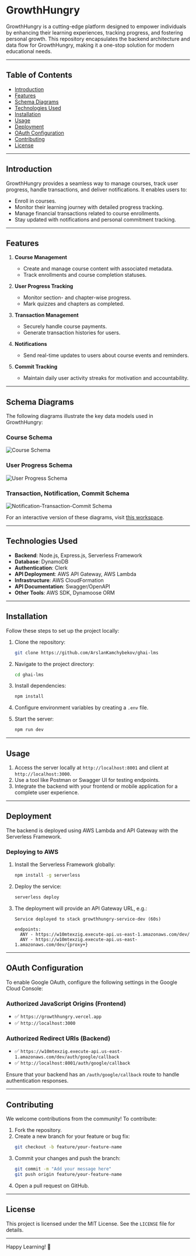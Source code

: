 # GrowthHungry

GrowthHungry is a cutting-edge platform designed to empower individuals by enhancing their learning experiences, tracking progress, and fostering personal growth. This repository encapsulates the backend architecture and data flow for GrowthHungry, making it a one-stop solution for modern educational needs.

---

## Table of Contents

- [Introduction](#introduction)
- [Features](#features)
- [Schema Diagrams](#schema-diagrams)
- [Technologies Used](#technologies-used)
- [Installation](#installation)
- [Usage](#usage)
- [Deployment](#deployment)
- [OAuth Configuration](#oauth-configuration)
- [Contributing](#contributing)
- [License](#license)

---

## Introduction

GrowthHungry provides a seamless way to manage courses, track user progress, handle transactions, and deliver notifications. It enables users to:
- Enroll in courses.
- Monitor their learning journey with detailed progress tracking.
- Manage financial transactions related to course enrollments.
- Stay updated with notifications and personal commitment tracking.

---

## Features

1. **Course Management**
   - Create and manage course content with associated metadata.
   - Track enrollments and course completion statuses.

2. **User Progress Tracking**
   - Monitor section- and chapter-wise progress.
   - Mark quizzes and chapters as completed.

3. **Transaction Management**
   - Securely handle course payments.
   - Generate transaction histories for users.

4. **Notifications**
   - Send real-time updates to users about course events and reminders.

5. **Commit Tracking**
   - Maintain daily user activity streaks for motivation and accountability.

---

## Schema Diagrams  

The following diagrams illustrate the key data models used in GrowthHungry:  

### Course Schema  
![Course Schema](assets/course.png)  

### User Progress Schema  
![User Progress Schema](assets/user-progress.png)  

### Transaction, Notification, Commit Schema  
![Notification-Transaction-Commit Schema](assets/notifications-transactions-commits.png)  

For an interactive version of these diagrams, visit [this workspace](https://app.eraser.io/workspace/cdYkToriyno1VkoxYAop?origin=share).  

---

## Technologies Used

- **Backend**: Node.js, Express.js, Serverless Framework
- **Database**: DynamoDB
- **Authentication**: Clerk
- **API Deployment**: AWS API Gateway, AWS Lambda
- **Infrastructure**: AWS CloudFormation
- **API Documentation**: Swagger/OpenAPI
- **Other Tools**: AWS SDK, Dynamoose ORM

---

## Installation

Follow these steps to set up the project locally:

1. Clone the repository:
   ```bash
   git clone https://github.com/ArslanKamchybekov/ghai-lms
   ```

2. Navigate to the project directory:
   ```bash
   cd ghai-lms
   ```

3. Install dependencies:
   ```bash
   npm install
   ```

4. Configure environment variables by creating a `.env` file.

5. Start the server:
   ```bash
   npm run dev
   ```

---

## Usage

1. Access the server locally at `http://localhost:8001` and client at `http://localhost:3000`.
2. Use a tool like Postman or Swagger UI for testing endpoints.
3. Integrate the backend with your frontend or mobile application for a complete user experience.

---

## Deployment

The backend is deployed using AWS Lambda and API Gateway with the Serverless Framework.

### Deploying to AWS
1. Install the Serverless Framework globally:
   ```bash
   npm install -g serverless
   ```
2. Deploy the service:
   ```bash
   serverless deploy
   ```
3. The deployment will provide an API Gateway URL, e.g.:
   ```
   Service deployed to stack growthhungry-service-dev (60s)
   
   endpoints:
     ANY - https://w10mtexzig.execute-api.us-east-1.amazonaws.com/dev/
     ANY - https://w10mtexzig.execute-api.us-east-1.amazonaws.com/dev/{proxy+}
   ```

---

## OAuth Configuration

To enable Google OAuth, configure the following settings in the Google Cloud Console:

### **Authorized JavaScript Origins (Frontend)**
- ✅ `https://growthhungry.vercel.app`
- ✅ `http://localhost:3000`

### **Authorized Redirect URIs (Backend)**
- ✅ `https://w10mtexzig.execute-api.us-east-1.amazonaws.com/dev/auth/google/callback`
- ✅ `http://localhost:8001/auth/google/callback`

Ensure that your backend has an `/auth/google/callback` route to handle authentication responses.

---

## Contributing

We welcome contributions from the community! To contribute:

1. Fork the repository.
2. Create a new branch for your feature or bug fix:
   ```bash
   git checkout -b feature/your-feature-name
   ```
3. Commit your changes and push the branch:
   ```bash
   git commit -m "Add your message here"
   git push origin feature/your-feature-name
   ```
4. Open a pull request on GitHub.

---

## License

This project is licensed under the MIT License. See the `LICENSE` file for details.

---

Happy Learning! 🚀